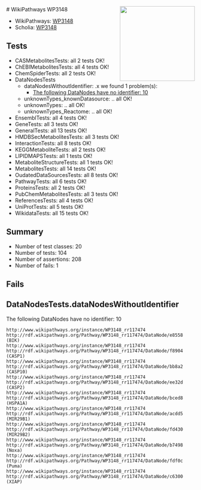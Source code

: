 <img style="float: right; width: 200px" src="https://upload.wikimedia.org/wikipedia/commons/thumb/8/83/Wplogo_with_text_500.png/640px-Wplogo_with_text_500.png" />
# WikiPathways WP3148

* WikiPathways: [WP3148](https://wikipathways.org/pathways/WP3148)
* Scholia: [WP3148](https://scholia.toolforge.org/wikipathways/WP3148)
## Tests
* CASMetabolitesTests: all 2 tests OK!
* ChEBIMetabolitesTests: all 4 tests OK!
* ChemSpiderTests: all 2 tests OK!
* DataNodesTests
    * dataNodesWithoutIdentifier: .x we found 1 problem(s):
        * [The following DataNodes have no identifier: 10](#8792c490)
    * unknownTypes_knownDatasource: .. all OK!
    * unknownTypes: .. all OK!
    * unknownTypes_Reactome: .. all OK!
* EnsemblTests: all 4 tests OK!
* GeneTests: all 3 tests OK!
* GeneralTests: all 13 tests OK!
* HMDBSecMetabolitesTests: all 3 tests OK!
* InteractionTests: all 8 tests OK!
* KEGGMetaboliteTests: all 2 tests OK!
* LIPIDMAPSTests: all 1 tests OK!
* MetaboliteStructureTests: all 1 tests OK!
* MetabolitesTests: all 14 tests OK!
* OudatedDataSourcesTests: all 8 tests OK!
* PathwayTests: all 6 tests OK!
* ProteinsTests: all 2 tests OK!
* PubChemMetabolitesTests: all 3 tests OK!
* ReferencesTests: all 4 tests OK!
* UniProtTests: all 5 tests OK!
* WikidataTests: all 15 tests OK!


## Summary

* Number of test classes: 20
* Number of tests: 104
* Number of assertions: 208
* Number of fails: 1

## Fails

<a name="8792c490" />

## DataNodesTests.dataNodesWithoutIdentifier

The following DataNodes have no identifier: 10
```
http://www.wikipathways.org/instance/WP3148_rr117474 http://rdf.wikipathways.org/Pathway/WP3148_rr117474/DataNode/e8558 (BIK)
http://www.wikipathways.org/instance/WP3148_rr117474 http://rdf.wikipathways.org/Pathway/WP3148_rr117474/DataNode/f8904 (CASP1)
http://www.wikipathways.org/instance/WP3148_rr117474 http://rdf.wikipathways.org/Pathway/WP3148_rr117474/DataNode/bb8a2 (CASP10)
http://www.wikipathways.org/instance/WP3148_rr117474 http://rdf.wikipathways.org/Pathway/WP3148_rr117474/DataNode/ee32d (CASP2)
http://www.wikipathways.org/instance/WP3148_rr117474 http://rdf.wikipathways.org/Pathway/WP3148_rr117474/DataNode/bced8 (HSPA1A)
http://www.wikipathways.org/instance/WP3148_rr117474 http://rdf.wikipathways.org/Pathway/WP3148_rr117474/DataNode/acdd5 (MIR29B1)
http://www.wikipathways.org/instance/WP3148_rr117474 http://rdf.wikipathways.org/Pathway/WP3148_rr117474/DataNode/fd430 (MIR29B2)
http://www.wikipathways.org/instance/WP3148_rr117474 http://rdf.wikipathways.org/Pathway/WP3148_rr117474/DataNode/b7498 (Noxa)
http://www.wikipathways.org/instance/WP3148_rr117474 http://rdf.wikipathways.org/Pathway/WP3148_rr117474/DataNode/fdf0c (Puma)
http://www.wikipathways.org/instance/WP3148_rr117474 http://rdf.wikipathways.org/Pathway/WP3148_rr117474/DataNode/c6300 (XIAP)
```


